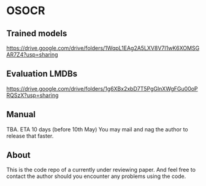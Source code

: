 # OSOCR
## Trained models
https://drive.google.com/drive/folders/1WqpL1EAg2A5LXV8V7I1wK6XOMSGAR7Z4?usp=sharing
## Evaluation LMDBs
https://drive.google.com/drive/folders/1g6XBx2xbD7T5PgGlnXWgFGu00oPRQSzX?usp=sharing
## Manual
TBA. ETA 10 days (before 10th May)
You may mail and nag the author to release that faster. 
## About
This is the code repo of a currently under reviewing paper. 
And feel free to contact the author should you encounter any problems using the code.
